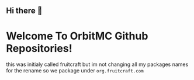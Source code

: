 ## Hi there 👋


# Welcome To OrbitMC Github Repositories!
this was initialy called fruitcraft but im not changing all my packages names for the rename so we package under `org.fruitcraft.com`
